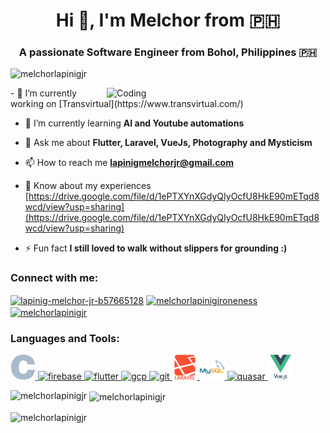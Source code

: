 <h1 align="center">Hi 👋, I'm Melchor from 🇵🇭 </h1>
<h3 align="center">A passionate Software Engineer from Bohol, Philippines 🇵🇭 </h3>

<p align="left"> <img src="https://komarev.com/ghpvc/?username=melchorlapinigjr&label=Profile%20views&color=0e75b6&style=flat" alt="melchorlapinigjr" /> </p>
<img align="right" alt="Coding" width="350" src="https://martinvalda.com/img/about.gif">
- 🔭 I’m currently working on [Transvirtual](https://www.transvirtual.com/)

- 🌱 I’m currently learning **AI and Youtube automations**

- 💬 Ask me about **Flutter, Laravel, VueJs, Photography and Mysticism**

- 📫 How to reach me **lapinigmelchorjr@gmail.com**

- 📄 Know about my experiences [https://drive.google.com/file/d/1ePTXYnXGdyQIyOcfU8HkE90mETqd8wcd/view?usp=sharing](https://drive.google.com/file/d/1ePTXYnXGdyQIyOcfU8HkE90mETqd8wcd/view?usp=sharing)

- ⚡ Fun fact **I still loved to walk without slippers for grounding :)**

<h3 align="left">Connect with me:</h3>
<p align="left">
<a href="https://linkedin.com/in/lapinig-melchor-jr-b57665128" target="blank"><img align="center" src="https://raw.githubusercontent.com/rahuldkjain/github-profile-readme-generator/master/src/images/icons/Social/linked-in-alt.svg" alt="lapinig-melchor-jr-b57665128" height="30" width="40" /></a>
<a href="https://fb.com/melchorlapinigjroneness" target="blank"><img align="center" src="https://raw.githubusercontent.com/rahuldkjain/github-profile-readme-generator/master/src/images/icons/Social/facebook.svg" alt="melchorlapinigjroneness" height="30" width="40" /></a>
<a href="https://instagram.com/melchorlapinigjr" target="blank"><img align="center" src="https://raw.githubusercontent.com/rahuldkjain/github-profile-readme-generator/master/src/images/icons/Social/instagram.svg" alt="melchorlapinigjr" height="30" width="40" /></a>
</p>

<h3 align="left">Languages and Tools:</h3>
<p align="left"> <a href="https://www.cprogramming.com/" target="_blank" rel="noreferrer"> <img src="https://raw.githubusercontent.com/devicons/devicon/master/icons/c/c-original.svg" alt="c" width="40" height="40"/> </a> <a href="https://firebase.google.com/" target="_blank" rel="noreferrer"> <img src="https://www.vectorlogo.zone/logos/firebase/firebase-icon.svg" alt="firebase" width="40" height="40"/> </a> <a href="https://flutter.dev" target="_blank" rel="noreferrer"> <img src="https://www.vectorlogo.zone/logos/flutterio/flutterio-icon.svg" alt="flutter" width="40" height="40"/> </a> <a href="https://cloud.google.com" target="_blank" rel="noreferrer"> <img src="https://www.vectorlogo.zone/logos/google_cloud/google_cloud-icon.svg" alt="gcp" width="40" height="40"/> </a> <a href="https://git-scm.com/" target="_blank" rel="noreferrer"> <img src="https://www.vectorlogo.zone/logos/git-scm/git-scm-icon.svg" alt="git" width="40" height="40"/> </a> <a href="https://laravel.com/" target="_blank" rel="noreferrer"> <img src="https://raw.githubusercontent.com/devicons/devicon/master/icons/laravel/laravel-plain-wordmark.svg" alt="laravel" width="40" height="40"/> </a> <a href="https://www.mysql.com/" target="_blank" rel="noreferrer"> <img src="https://raw.githubusercontent.com/devicons/devicon/master/icons/mysql/mysql-original-wordmark.svg" alt="mysql" width="40" height="40"/> </a> <a href="https://quasar.dev/" target="_blank" rel="noreferrer"> <img src="https://cdn.quasar.dev/logo/svg/quasar-logo.svg" alt="quasar" width="40" height="40"/> </a> <a href="https://vuejs.org/" target="_blank" rel="noreferrer"> <img src="https://raw.githubusercontent.com/devicons/devicon/master/icons/vuejs/vuejs-original-wordmark.svg" alt="vuejs" width="40" height="40"/> </a> </p>

<p><img align="left" src="https://github-readme-stats.vercel.app/api/top-langs?username=melchorlapinigjr&show_icons=true&locale=en&layout=compact" alt="melchorlapinigjr" /></p>

<p>&nbsp;<img align="center" src="https://github-readme-stats.vercel.app/api?username=melchorlapinigjr&show_icons=true&locale=en" alt="melchorlapinigjr" /></p>

<p><img align="center" src="https://github-readme-streak-stats.herokuapp.com/?user=melchorlapinigjr&" alt="melchorlapinigjr" /></p>
